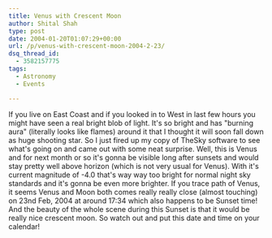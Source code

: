 ```yaml
---
title: Venus with Crescent Moon
author: Shital Shah
type: post
date: 2004-01-20T01:07:29+00:00
url: /p/venus-with-crescent-moon-2004-2-23/
dsq_thread_id:
  - 3582157775
tags:
  - Astronomy
  - Events

---
```

If you live on East Coast and if you looked in to West in last few hours you might have seen a real bright blob of light. It's so bright and has "burning aura" (literally looks like flames) around it that I thought it will soon fall down as huge shooting star. So I just fired up my copy of TheSky software to see what's going on and came out with some neat surprise. Well, this is Venus and for next month or so it's gonna be visible long after sunsets and would stay pretty well above horizon (which is not very usual for Venus). With it's current magnitude of -4.0 that's way way too bright for normal night sky standards and it's gonna be even more brighter. If you trace path of Venus, it seems Venus and Moon both comes really really close (almost touching) on 23nd Feb, 2004 at around 17:34 which also happens to be Sunset time! And the beauty of the whole scene during this Sunset is that it would be really nice crescent moon. So watch out and put this date and time on your calendar!